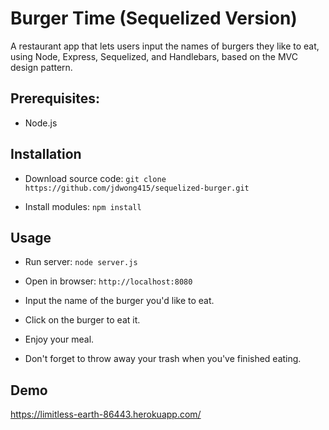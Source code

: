 # Burger Time (Sequelized Version)
A restaurant app that lets users input the names of burgers they like to eat, using Node, Express, Sequelized, and Handlebars, based on the MVC design pattern.

## Prerequisites:
* Node.js

## Installation

* Download source code: `git clone https://github.com/jdwong415/sequelized-burger.git`

* Install modules: `npm install`

## Usage

* Run server: `node server.js`

* Open in browser: `http://localhost:8080`

* Input the name of the burger you'd like to eat. 

* Click on the burger to eat it.

* Enjoy your meal.

* Don't forget to throw away your trash when you've finished eating.

## Demo
https://limitless-earth-86443.herokuapp.com/